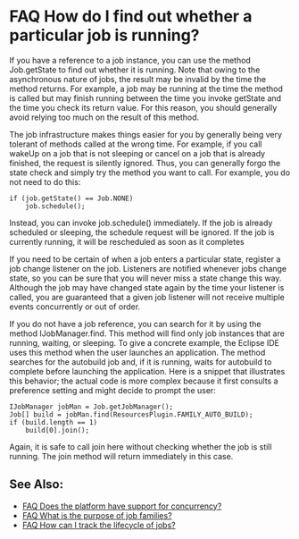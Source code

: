 

FAQ How do I find out whether a particular job is running?
==========================================================

If you have a reference to a job instance, you can use the method Job.getState to find out whether it is running. Note that owing to the asynchronous nature of jobs, the result may be invalid by the time the method returns. For example, a job may be running at the time the method is called but may finish running between the time you invoke getState and the time you check its return value. For this reason, you should generally avoid relying too much on the result of this method.

The job infrastructure makes things easier for you by generally being very tolerant of methods called at the wrong time. For example, if you call wakeUp on a job that is not sleeping or cancel on a job that is already finished, the request is silently ignored. Thus, you can generally forgo the state check and simply try the method you want to call. For example, you do not need to do this:

    if (job.getState() == Job.NONE)
        job.schedule();

Instead, you can invoke job.schedule() immediately. If the job is already scheduled or sleeping, the schedule request will be ignored. If the job is currently running, it will be rescheduled as soon as it completes

If you need to be certain of when a job enters a particular state, register a job change listener on the job. Listeners are notified whenever jobs change state, so you can be sure that you will never miss a state change this way. Although the job may have changed state again by the time your listener is called, you are guaranteed that a given job listener will not receive multiple events concurrently or out of order.

If you do not have a job reference, you can search for it by using the method IJobManager.find. This method will find only job instances that are running, waiting, or sleeping. To give a concrete example, the Eclipse IDE uses this method when the user launches an application. The method searches for the autobuild job and, if it is running, waits for autobuild to complete before launching the application. Here is a snippet that illustrates this behavior; the actual code is more complex because it first consults a preference setting and might decide to prompt the user:

    IJobManager jobMan = Job.getJobManager();
    Job[] build = jobMan.find(ResourcesPlugin.FAMILY_AUTO_BUILD); 
    if (build.length == 1)
        build[0].join();

Again, it is safe to call join here without checking whether the job is still running. The join method will return immediately in this case.

See Also:
---------

*   [FAQ Does the platform have support for concurrency?](./FAQ_Does_the_platform_have_support_for_concurrency.md "FAQ Does the platform have support for concurrency?")
*   [FAQ What is the purpose of job families?](./FAQ_What_is_the_purpose_of_job_families.md "FAQ What is the purpose of job families?")
*   [FAQ How can I track the lifecycle of jobs?](./FAQ_How_can_I_track_the_lifecycle_of_jobs.md "FAQ How can I track the lifecycle of jobs?")

